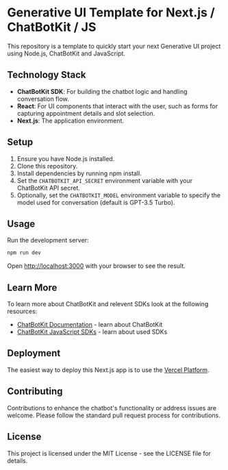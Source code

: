 # Generative UI Template for Next.js / ChatBotKit / JS

This repository is a template to quickly start your next Generative UI project using Node.js, ChatBotKit and JavaScript.

## Technology Stack

- **ChatBotKit SDK**: For building the chatbot logic and handling conversation flow.
- **React**: For UI components that interact with the user, such as forms for capturing appointment details and slot selection.
- **Next.js**: The application environment.

## Setup

1. Ensure you have Node.js installed.
2. Clone this repository.
3. Install dependencies by running npm install.
4. Set the `CHATBOTKIT_API_SECRET` environment variable with your ChatBotKit API secret.
5. Optionally, set the `CHATBOTKIT_MODEL` environment variable to specify the model used for conversation (default is GPT-3.5 Turbo).

## Usage

Run the development server:

```bash
npm run dev
```

Open [http://localhost:3000](http://localhost:3000) with your browser to see the result.

## Learn More

To learn more about ChatBotKit and relevent SDKs look at the following resources:

- [ChatBotKit Documentation](https://chatbotkit.com/docs) - learn about ChatBotKit
- [ChatBotKit JavaScript SDKs](https://github.com/chatbotkit/node-sdk) - learn about used SDKs

## Deployment

The easiest way to deploy this Next.js app is to use the [Vercel Platform](https://vercel.com).

## Contributing

Contributions to enhance the chatbot's functionality or address issues are welcome. Please follow the standard pull request process for contributions.

## License

This project is licensed under the MIT License - see the LICENSE file for details.
